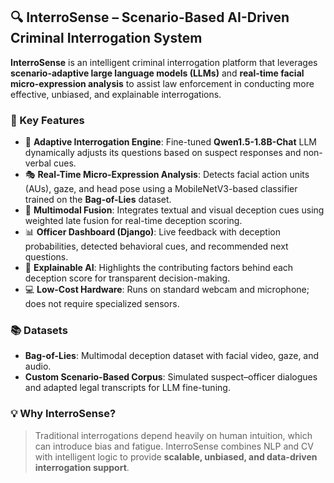 ## 🔍 InterroSense – Scenario-Based AI-Driven Criminal Interrogation System

**InterroSense** is an intelligent criminal interrogation platform that leverages **scenario-adaptive large language models (LLMs)** and **real-time facial micro-expression analysis** to assist law enforcement in conducting more effective, unbiased, and explainable interrogations.

### 🚀 Key Features

* 🤖 **Adaptive Interrogation Engine**: Fine-tuned **Qwen1.5-1.8B-Chat** LLM dynamically adjusts its questions based on suspect responses and non-verbal cues.
* 🎭 **Real-Time Micro-Expression Analysis**: Detects facial action units (AUs), gaze, and head pose using a MobileNetV3-based classifier trained on the **Bag-of-Lies** dataset.
* 🔀 **Multimodal Fusion**: Integrates textual and visual deception cues using weighted late fusion for real-time deception scoring.
* 📊 **Officer Dashboard (Django)**: Live feedback with deception probabilities, detected behavioral cues, and recommended next questions.
* 🧠 **Explainable AI**: Highlights the contributing factors behind each deception score for transparent decision-making.
* 💻 **Low-Cost Hardware**: Runs on standard webcam and microphone; does not require specialized sensors.

### 📚 Datasets

* **Bag-of-Lies**: Multimodal deception dataset with facial video, gaze, and audio.
* **Custom Scenario-Based Corpus**: Simulated suspect–officer dialogues and adapted legal transcripts for LLM fine-tuning.

### 💡 Why InterroSense?

> Traditional interrogations depend heavily on human intuition, which can introduce bias and fatigue. InterroSense combines NLP and CV with intelligent logic to provide **scalable, unbiased, and data-driven interrogation support**.

